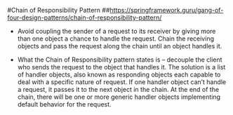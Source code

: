 #Chain of Responsibility Pattern
##https://springframework.guru/gang-of-four-design-patterns/chain-of-responsibility-pattern/


- Avoid coupling the sender of a request to its receiver by giving more than one object a chance to handle the request. Chain the receiving objects and pass the request along the chain until an object handles it.

- What the Chain of Responsibility pattern states is – decouple the client who sends the request to the object that handles it. The solution is a list of handler objects, also known as responding objects each capable to deal with a specific nature of request. If one handler object can’t handle a request, it passes it to the next object in the chain. At the end of the chain, there will be one or more generic handler objects implementing default behavior for the request.
